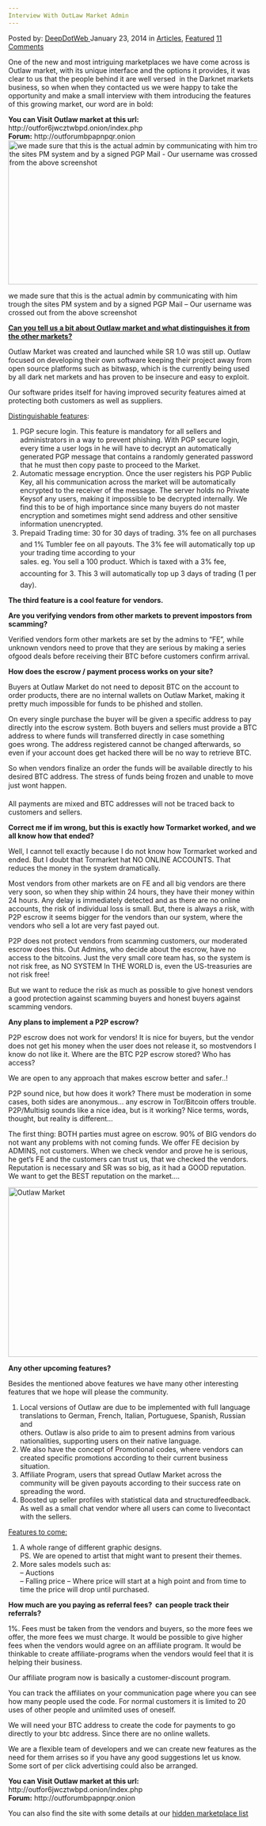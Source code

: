 ```yaml
---
Interview With OutLaw Market Admin
---
```

<article class="post-listing post-3592 post type-post status-publish format-standard has-post-thumbnail hentry category-articles category-deepdot-news tag-market tag-outlaw">
    <div class="post-inner">
    <p class="post-meta">
    <span>Posted by: <a href="https://www.deepdotweb.com/author/admin/" title="">DeepDotWeb </a></span>
    <span>January 23, 2014</span>
    <span>in <a href="https://www.deepdotweb.com/category/articles/" rel="category tag">Articles</a>, <a href="https://www.deepdotweb.com/category/deepdot-news/" rel="category tag">Featured</a></span>
    <span><a href="https://www.deepdotweb.com/2014/01/23/interview-with-outlaw-market-admin/#comments">11 Comments</a></span>
    </p>
    <div class="clear"></div>
    <div class="entry">
    <p>One of the new and most intriguing marketplaces we have come across is Outlaw market, with its unique interface and the options it provides, it was clear to us that the people behind it are well versed  in the Darknet markets business, so when when they contacted us we were happy to take the opportunity and make a small interview with them introducing the features of this growing market, our word are in bold:</p>
    <div class="box  info"><div class="box-inner-block"><i class="tieicon-boxicon"></i>
    <strong>You can Visit Outlaw market at this url:</strong><br />
    http://outfor6jwcztwbpd.onion/index.php<br />
    <strong>Forum:</strong> http://outforumbpapnpqr.onion
    </div></div>
    <div id="attachment_3628" style="max-width: 545px" class="wp-caption aligncenter"><a href="http://www.deepdotweb.com/wp-content/uploads/2014/01/outlawadmin.png"><img class=" wp-image-3628" alt="we made sure that this is the actual admin by communicating with him trough the sites PM system and by a signed PGP Mail - Our username was crossed out from the above screenshot" src="https://www.deepdotweb.com/wp-content/uploads/2014/01/outlawadmin.png" width="535" height="291" srcset="https://www.deepdotweb.com/wp-content/uploads/2014/01/outlawadmin.png 1498w, https://www.deepdotweb.com/wp-content/uploads/2014/01/outlawadmin-300x164.png 300w, https://www.deepdotweb.com/wp-content/uploads/2014/01/outlawadmin-1024x559.png 1024w" sizes="(max-width: 535px) 100vw, 535px" /></a><p class="wp-caption-text">we made sure that this is the actual admin by communicating with him trough the sites PM system and by a signed PGP Mail &#8211; Our username was crossed out from the above screenshot</p></div>
    <p><span style="text-decoration: underline;"><strong>Can you tell us a bit about Outlaw market and what distinguishes it from the other markets?</strong></span></p>
    <p>Outlaw Market was created and launched while SR 1.0 was still up. Outlaw focused on developing their own software keeping their project away from open source platforms such as bitwasp, which is the currently being used by all dark net markets and has proven to be insecure and easy to exploit.</p>
    <p>Our software prides itself for having improved security features aimed at protecting both customers as well as suppliers.</p>
    <p><span style="text-decoration: underline;">Distinguishable features</span>:</p>
    <ol>
    <li>PGP secure login. This feature is mandatory for all sellers and administrators in a way to prevent phishing. With PGP secure login, every time a user logs in he will have to decrypt an automatically generated PGP message that contains a randomly generated password that he must then copy paste to proceed to the Market.</li>
    <li>Automatic message encryption. Once the user registers his PGP Public Key, all his communication across the market will be automatically encrypted to the receiver of the message. The server holds no Private Keysof any users, making it impossible to be decrypted internally. We find this to be of high importance since many buyers do not master encryption and sometimes might send address and other sensitive information unencrypted.</li>
    <li>Prepaid Trading time: 30 for 30 days of trading. 3% fee on all purchases and 1% Tumbler fee on all payouts. The 3% fee will automatically top up your trading time according to your<br />
    sales. eg. You sell a 100 product. Which is taxed with a 3% fee, accounting for 3. This 3 will automatically top up 3 days of trading (1 per day).</li>
    </ol>
    <p><strong>The third feature is a cool feature for vendors.</strong></p>
    <p><strong>Are you verifying vendors from other markets to prevent impostors from </strong><strong>scamming?</strong></p>
    <p>Verified vendors form other markets are set by the admins to &#8220;FE&#8221;, while unknown vendors need to prove that they are serious by making a series ofgood deals before receiving their BTC before customers confirm arrival.</p>
    <p><strong>How does the escrow / payment process works on your site?</strong></p>
    <p>Buyers at Outlaw Market do not need to deposit BTC on the account to order products, there are no internal wallets on Outlaw Market, making it pretty much impossible for funds to be phished and stollen.</p>
    <p>On every single purchase the buyer will be given a specific address to pay directly into the escrow system. Both buyers and sellers must provide a BTC address to where funds will transferred directly in case something<br />
    goes wrong. The address registered cannot be changed afterwards, so even if your account does get hacked there will be no way to retrieve BTC.</p>
    <p>So when vendors finalize an order the funds will be available directly to his desired BTC address. The stress of funds being frozen and unable to move just wont happen.</p>
    <p>All payments are mixed and BTC addresses will not be traced back to customers and sellers.</p>
    <p><strong>Correct me if im wrong, but this is exactly how Tormarket worked, and we all know how that ended?</strong></p>
    <p>Well, I cannot tell exactly because I do not know how Tormarket worked and ended. But I doubt that Tormarket hat NO ONLINE ACCOUNTS. That reduces the money in the system dramatically.</p>
    <p>Most vendors from other markets are on FE and all big vendors are there very soon, so when they ship within 24 hours, they have their money within 24 hours. Any delay is immediately detected and as there are no online accounts, the risk of individual loss is small. But, there is always a risk, with P2P escrow it seems bigger for the vendors than our system, where the vendors who sell a lot are very fast payed out.</p>
    <p>P2P does not protect vendors from scamming customers, our moderated escrow does this. Out Admins, who decide about the escrow, have no access to the bitcoins. Just the very small core team has, so the system is not risk free, as NO SYSTEM In THE WORLD is, even the US-treasuries are not risk free!</p>
    <p>But we want to reduce the risk as much as possible to give honest vendors a good protection against scamming buyers and honest buyers against scamming vendors.</p>
    <p><strong>Any plans to implement a P2P escrow?</strong></p>
    <p>P2P escrow does not work for vendors! It is nice for buyers, but the vendor does not get his money when the user does not release it, so mostvendors I know do not like it. Where are the BTC P2P escrow stored? Who has access?</p>
    <p>We are open to any approach that makes escrow better and safer..!</p>
    <p>P2P sound nice, but how does it work? There must be moderation in some cases, both sides are anonymous&#8230; any escrow in Tor/Bitcoin offers trouble. P2P/Multisig sounds like a nice idea, but is it working? Nice terms, words, thought, but reality is different&#8230;</p>
    <p>The first thing: BOTH parties must agree on escrow. 90% of BIG vendors do not want any problems with not coming funds. We offer FE decision by ADMINS, not customers. When we check vendor and prove he is serious, he get&#8217;s FE and the customers can trust us, that we checked the vendors. Reputation is necessary and SR was so big, as it had a GOOD reputation. We want to get the BEST reputation on the market&#8230;.</p>
    <p><a href="http://www.deepdotweb.com/wp-content/uploads/2014/01/outlaw.png"><img class="aligncenter  wp-image-3620" alt="Outlaw Market" src="https://www.deepdotweb.com/wp-content/uploads/2014/01/outlaw.png" width="514" height="343" srcset="https://www.deepdotweb.com/wp-content/uploads/2014/01/outlaw.png 890w, https://www.deepdotweb.com/wp-content/uploads/2014/01/outlaw-300x201.png 300w, https://www.deepdotweb.com/wp-content/uploads/2014/01/outlaw-290x195.png 290w" sizes="(max-width: 514px) 100vw, 514px" /></a></p>
    <p><strong>Any other upcoming features?</strong></p>
    <p>Besides the mentioned above features we have many other interesting features that we hope will please the community.</p>
    <ol>
    <li>Local versions of Outlaw are due to be implemented with full language translations to German, French, Italian, Portuguese, Spanish, Russian and<br />
    others. Outlaw is also pride to aim to present admins from various nationalities, supporting users on their native language.</li>
    <li>We also have the concept of Promotional codes, where vendors can created specific promotions according to their current business situation.</li>
    <li>Affiliate Program, users that spread Outlaw Market across the community will be given payouts according to their success rate on spreading the word.</li>
    <li>Boosted up seller profiles with statistical data and structuredfeedback. As well as a small chat vendor where all users can come to livecontact with the sellers.</li>
    </ol>
    <p><span style="text-decoration: underline;">Features to come:</span></p>
    <ol>
    <li>A whole range of different graphic designs.<br />
    PS. We are opened to artist that might want to present their themes.</li>
    <li>More sales models such as:<br />
    &#8211; Auctions<br />
    &#8211; Falling price &#8211; Where price will start at a high point and from time to<br />
    time the price will drop until purchased.</li>
    </ol>
    <p><strong>How much are you paying as referral fees?  can people track their referrals?</strong></p>
    <p>1%. Fees must be taken from the vendors and buyers, so the more fees we offer, the more fees we must charge. It would be possible to give higher fees when the vendors would agree on an affiliate program. It would be thinkable to create affiliate-programs when the vendors would feel that it is helping their business.</p>
    <p>Our affiliate program now is basically a customer-discount program.</p>
    <p>You can track the affiliates on your communication page where you can see how many people used the code. For normal customers it is limited to 20 uses of other people and unlimited uses of oneself.</p>
    <p>We will need your BTC address to create the code for payments to go directly to your btc address. Since there are no online wallets.</p>
    <p>We are a flexible team of developers and we can create new features as the need for them arrises so if you have any good suggestions let us know. Some sort of per click advertising could also be arranged.</p>
    <p><strong></strong><div class="box  info"><div class="box-inner-block"><i class="tieicon-boxicon"></i>
    <strong>You can Visit Outlaw market at this url:</strong><br />
    http://outfor6jwcztwbpd.onion/index.php<br />
    <strong>Forum:</strong> http://outforumbpapnpqr.onion
    </div></div>
    <p>You can also find the site with some details at our <a href="http://www.deepdotweb.com/2013/10/28/updated-llist-of-hidden-marketplaces-tor-i2p/" target="_blank">hidden marketplace list</a></p>
    </div>
    <span style="display:none"><a href="https://www.deepdotweb.com/tag/market/" rel="tag">market</a> <a href="https://www.deepdotweb.com/tag/outlaw/" rel="tag">outlaw</a></span> <span style="display:none" class="updated">2014-01-23</span>
    <div style="display:none" class="vcard author" itemprop="author" itemscope itemtype="http://schema.org/Person"><strong class="fn" itemprop="name"><a href="https://www.deepdotweb.com/author/admin/" title="Posts by DeepDotWeb" rel="author">DeepDotWeb</a></strong></div>
    </div>
</article>

